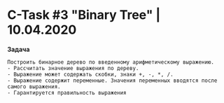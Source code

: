 
# C-Task #3 "Binary Tree" | 10.04.2020

**Задача**
```
Построить бинарное дерево по введенному арифметическому выражению.  
- Рассчитать значение выражения по дереву.  
- Выражение может содержать скобки, знаки +, -, *, /.  
- Выражение содержит переменные. Значения переменных вводятся после самого выражения.  
- Гарантируется правильность выражения
```

